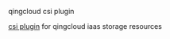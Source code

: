 qingcloud csi plugin 

[csi plugin](https://github.com/container-storage-interface/spec/blob/master/spec.md) for qingcloud iaas storage resources